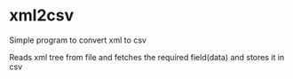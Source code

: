 # xml2csv
Simple program to convert xml to csv

Reads xml tree from file and fetches the required field(data) and stores it in csv
